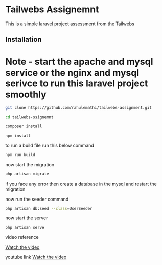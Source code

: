 
# Tailwebs Assignemnt

This is a simple laravel project assessment from the Tailwebs




## Installation

# Note - start the apache and mysql service or the nginx and mysql serivce to run this laravel project smoothly

```bash
git clone https://github.com/rahulemathi/tailwebs-assignment.git
```
```bash
cd tailwebs-ssignemnt
```
```bash
composer install
```
```bash
npm install 
```

to run a build file run this below command

```bash
npm run build
```


now start the migration 

```bash
php artisan migrate
```

if you face any error then create a database in the mysql and restart the migration

now run the seeder command 

```bash
php artisan db:seed --class=UserSeeder
```

now start the server

```bash
php artisan serve
```

video reference

[Watch the video](https://github.com/rahulemathi/tailwebs-assignment/blob/main/demo.mp4)

youtube link
[Watch the video](https://www.youtube.com/watch?v=UnMJ8xJ5jew)